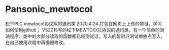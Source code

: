 # Pansonic_mewtocol
松下PLC mewtocol协议写的通讯类
2020.4.24 
  打包在网页上上传的项目，学习如何使用github；
  VS2015写的松下MEWTOCOL协议的通讯类，有一个简单的测试程序，类中的大部分读取的函数都已经测试过。写入的暂时只测试单触点写入。在自己使用过程中再慢慢修改。


